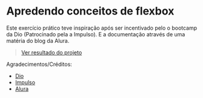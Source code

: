 # Apredendo conceitos de flexbox

Este exercício prático teve inspiração após ser incentivado pelo o bootcamp da Dio (Patrocinado pela a Impulso). E a documentação através de uma matéria do blog da Alura.

> [Ver resultado do projeto](https://gleristoncastro.github.io/Flexbox/Pratica1/)

Agradecimentos/Créditos:

- [Dio](https://web.dio.me/track/impulso-javascript-evolution)
- [Impulso](https://impulso.network/)
- [Alura](https://www.alura.com.br/artigos/css-guia-do-flexbox)